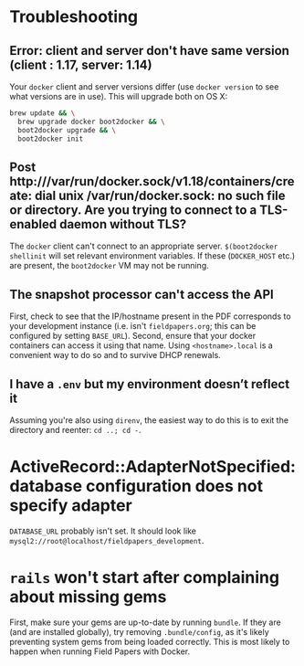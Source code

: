 # Troubleshooting

## Error: client and server don't have same version (client : 1.17, server: 1.14)

Your `docker` client and server versions differ (use `docker version` to see
what versions are in use). This will upgrade both on OS X:

```bash
brew update && \
  brew upgrade docker boot2docker && \
  boot2docker upgrade && \
  boot2docker init
```

## Post http:///var/run/docker.sock/v1.18/containers/create: dial unix /var/run/docker.sock: no such file or directory. Are you trying to connect to a TLS-enabled daemon without TLS?

The `docker` client can't connect to an appropriate server. `$(boot2docker
shellinit` will set relevant environment variables. If these (`DOCKER_HOST`
etc.) are present, the `boot2docker` VM may not be running.

## The snapshot processor can't access the API

First, check to see that the IP/hostname present in the PDF corresponds to your
development instance (i.e. isn't `fieldpapers.org`; this can be configured by
setting `BASE_URL`). Second, ensure that your docker containers can access
it using that name. Using `<hostname>.local` is a convenient way to do so and
to survive DHCP renewals.

## I have a `.env` but my environment doesn’t reflect it

Assuming you're also using `direnv`, the easiest way to do this is to exit the
directory and reenter: `cd ..; cd -`.

# ActiveRecord::AdapterNotSpecified: database configuration does not specify adapter

`DATABASE_URL` probably isn't set. It should look like
`mysql2://root@localhost/fieldpapers_development`.

# `rails` won't start after complaining about missing gems

First, make sure your gems are up-to-date by running `bundle`. If they are (and
are installed globally), try removing `.bundle/config`, as it's likely
preventing system gems from being loaded correctly. This is most likely to
happen when running Field Papers with Docker.
